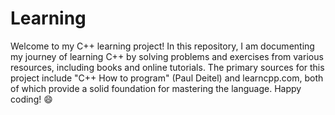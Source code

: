 # Learning
Welcome to my C++ learning project! In this repository, I am documenting my journey of learning C++ by solving problems and exercises from various resources, including books and online tutorials. The primary sources for this project include "C++ How to program" (Paul Deitel) and learncpp.com, both of which provide a solid foundation for mastering the language.
Happy coding! 😄